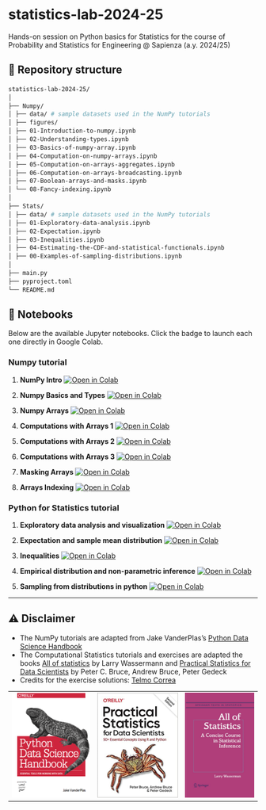 # statistics-lab-2024-25
Hands-on session on Python basics for Statistics for the course of Probability and Statistics for Engineering @ Sapienza (a.y. 2024/25)


## 📂 Repository structure


```bash
statistics-lab-2024-25/
│
├── Numpy/
│ ├── data/ # sample datasets used in the NumPy tutorials
│ ├── figures/
│ ├── 01-Introduction-to-numpy.ipynb
│ ├── 02-Understanding-types.ipynb
│ ├── 03-Basics-of-numpy-array.ipynb
│ ├── 04-Computation-on-numpy-arrays.ipynb
│ ├── 05-Computation-on-arrays-aggregates.ipynb
│ ├── 06-Computation-on-arrays-broadcasting.ipynb
│ ├── 07-Boolean-arrays-and-masks.ipynb
│ └── 08-Fancy-indexing.ipynb
│
├── Stats/
│ ├── data/ # sample datasets used in the NumPy tutorials
│ ├── 01-Exploratory-data-analysis.ipynb
│ ├── 02-Expectation.ipynb
│ ├── 03-Inequalities.ipynb
│ ├── 04-Estimating-the-CDF-and-statistical-functionals.ipynb
│ ├── 00-Examples-of-sampling-distributions.ipynb
│
├── main.py
├── pyproject.toml
└── README.md
```

## 📓 Notebooks

Below are the available Jupyter notebooks. Click the badge to launch each one directly in Google Colab.

### Numpy tutorial

1. **NumPy Intro** [![Open in Colab](https://colab.research.google.com/assets/colab-badge.svg)](https://colab.research.google.com/github/Engrima18/statistics-lab-2024-25/blob/main/numpy/01-numpy_basics.ipynb)

2. **Numpy Basics and Types** [![Open in Colab](https://colab.research.google.com/assets/colab-badge.svg)](https://colab.research.google.com/github/Engrima18/statistics-lab-2024-25/blob/main/numpy/02-Understanding-types.ipynb)

3. **Numpy Arrays** [![Open in Colab](https://colab.research.google.com/assets/colab-badge.svg)](https://colab.research.google.com/github/Engrima18/statistics-lab-2024-25/blob/main/numpy/03-Basics-of-numpy-array.ipynb)

4. **Computations with Arrays 1** [![Open in Colab](https://colab.research.google.com/assets/colab-badge.svg)](https://colab.research.google.com/github/Engrima18/statistics-lab-2024-25/blob/main/numpy/04-Computation-on-numpy-arrays.ipynb)

5. **Computations with Arrays 2** [![Open in Colab](https://colab.research.google.com/assets/colab-badge.svg)](https://colab.research.google.com/github/Engrima18/statistics-lab-2024-25/blob/main/numpy/05-Computation-on-arrays-aggregates.ipynb)

6. **Computations with Arrays 3** [![Open in Colab](https://colab.research.google.com/assets/colab-badge.svg)](https://colab.research.google.com/github/Engrima18/statistics-lab-2024-25/blob/main/numpy/06-Computation-on-arrays-broadcasting.ipynb)

7. **Masking Arrays** [![Open in Colab](https://colab.research.google.com/assets/colab-badge.svg)](https://colab.research.google.com/github/Engrima18/statistics-lab-2024-25/blob/main/numpy/07-Boolean-arrays-and-masks.ipynb)

8. **Arrays Indexing** [![Open in Colab](https://colab.research.google.com/assets/colab-badge.svg)](https://colab.research.google.com/github/Engrima18/statistics-lab-2024-25/blob/main/numpy/08-Fancy-indexing.ipynb)

### Python for Statistics tutorial

1. **Exploratory data analysis and visualization** [![Open in Colab](https://colab.research.google.com/assets/colab-badge.svg)](https://colab.research.google.com/github/Engrima18/statistics-lab-2024-25/blob/main/stats/01-Exploratory-data-analysis.ipynb)

2. **Expectation and sample mean distribution** [![Open in Colab](https://colab.research.google.com/assets/colab-badge.svg)](https://colab.research.google.com/github/Engrima18/statistics-lab-2024-25/blob/main/stats/02-Expectation.ipynb)

3. **Inequalities** [![Open in Colab](https://colab.research.google.com/assets/colab-badge.svg)](https://colab.research.google.com/github/Engrima18/statistics-lab-2024-25/blob/main/stats/03-Inequalities.ipynb)

4. **Empirical distribution and non-parametric inference** [![Open in Colab](https://colab.research.google.com/assets/colab-badge.svg)](https://colab.research.google.com/github/Engrima18/statistics-lab-2024-25/blob/main/stats/04-Estimating-the-CDF-and-statistical-functionals.ipynb)

5. **Sampling from distributions in python** [![Open in Colab](https://colab.research.google.com/assets/colab-badge.svg)](https://colab.research.google.com/github/Engrima18/statistics-lab-2024-25/blob/main/stats/00-Examples-of-sampling-distributions.ipynb)


---

## ⚠️ Disclaimer

- The NumPy tutorials are adapted from Jake VanderPlas’s [Python Data Science Handbook](https://github.com/jakevdp/PythonDataScienceHandbook)
- The Computational Statistics tutorials and exercises are adapted the books [All of statistics](https://link.springer.com/book/10.1007/978-0-387-21736-9) by Larry Wassermann and [Practical Statistics for Data Scientists](https://github.com/gedeck/practical-statistics-for-data-scientists) by Peter C. Bruce, Andrew Bruce, Peter Gedeck
- Credits for the exercise solutions: [Telmo Correa](https://github.com/telmo-correa/all-of-statistics)

<table width='100%'>
<td><img src='images/PDSH-COVER.PNG' width=250></td>
  <td><img src='images/OReilly-english.jpg' width=255></td>
  <td><img src='images/aos.jpg' width=220></td>
</table>
